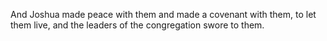 And Joshua made peace with them and made a covenant with them, to let them live, and the leaders of the congregation swore to them.
